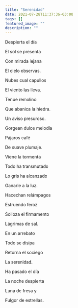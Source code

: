 ```yaml
---
title: "Serenidad"
date: 2021-07-28T11:37:36-03:00
tags: []
featured_image: ""
description: ""
---
```


Despierta el día

El sol se presenta

Con mirada lejana

El cielo observas.

Nubes cual capullos

El viento las lleva.

Tenue remolino

Que abanica la hiedra.

Un aviso presuroso.

Gorgean dulce melodía

Pájaros café

De suave plumaje.

Viene la tormenta

Todo ha transmutado

Lo gris ha alcanzado

Ganarle a la luz.

Hacechan relámpagos

Estruendo feroz

Solloza el firmamento

Lágrimas de sal.

En un arrebato

Todo se disipa

Retorna el sociego

La serenidad.

Ha pasado el día

La noche despierta

Luna de fresa y

Fulgor de estrellas.
